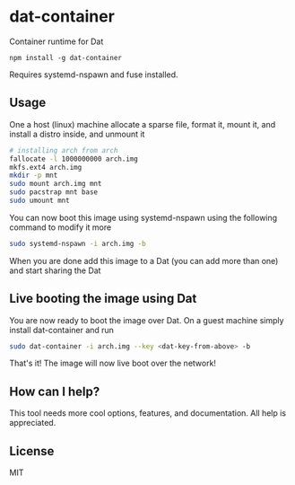 # dat-container

Container runtime for Dat

```
npm install -g dat-container
```

Requires systemd-nspawn and fuse installed.

## Usage

One a host (linux) machine allocate a sparse file, format it, mount it, and install a distro inside, and unmount it

``` sh
# installing arch from arch
fallocate -l 1000000000 arch.img
mkfs.ext4 arch.img
mkdir -p mnt
sudo mount arch.img mnt
sudo pacstrap mnt base
sudo umount mnt
```

You can now boot this image using systemd-nspawn using the following command to modify it more

``` sh
sudo systemd-nspawn -i arch.img -b
```

When you are done add this image to a Dat (you can add more than one)
and start sharing the Dat

## Live booting the image using Dat

You are now ready to boot the image over Dat.
On a guest machine simply install dat-container and run

``` sh
sudo dat-container -i arch.img --key <dat-key-from-above> -b
```

That's it! The image will now live boot over the network!

## How can I help?

This tool needs more cool options, features, and documentation.
All help is appreciated.

## License

MIT
